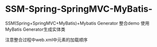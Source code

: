 # SSM-Spring-SpringMVC-MyBatis-


SSM(Spring+SpringMVC+MyBatis)+Mybatis Generator  整合demo
使用MyBatis Generator生成实体类

注意整合过程中web.xml中元素的加载顺序
